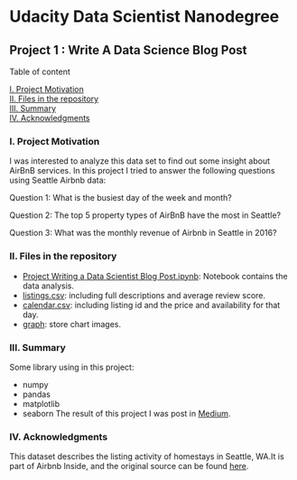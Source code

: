 # Udacity Data Scientist Nanodegree

## Project 1 : Write A Data Science Blog Post

Table of content

[I. Project Motivation](#i-project-motivation)  
[II. Files in the repository](#ii-files-in-the-repository)  
[III. Summary](#iii-summary)  
[IV. Acknowledgments](#iv-acknowledgments)

### I. Project Motivation

I was interested to analyze this data set to find out some insight about AirBnB services. In this project I tried to answer the following questions using Seattle Airbnb data:

Question 1: What is the busiest day of the week and month?

Question 2: The top 5 property types of AirBnB have the most in Seattle?

Question 3: What was the monthly revenue of Airbnb in Seattle in 2016?

### II. Files in the repository

- [Project Writing a Data Scientist Blog Post.ipynb](Project%20Writing%20a%20Data%20Scientist%20Blog%20Post.ipynb): Notebook contains the data analysis.
- [listings.csv](listings.csv): including full descriptions and average review score.
- [calendar.csv](calendar.csv): including listing id and the price and availability for that day.
- [graph](graph/): store chart images.

### III. Summary

Some library using in this project:

- numpy
- pandas
- matplotlib
- seaborn
  The result of this project I was post in [Medium](https://medium.com/@tridhfpt/unlocking-insights-a-deep-dive-into-airbnb-data-in-seattle-add0f1c988db).

### IV. Acknowledgments

This dataset describes the listing activity of homestays in Seattle, WA.It is part of Airbnb Inside, and the original source can be found [here](http://insideairbnb.com/get-the-data/).
